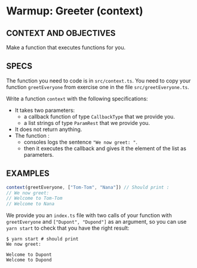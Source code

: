 # Warmup: Greeter (context)

## CONTEXT AND OBJECTIVES

Make a function that executes functions for you.

## SPECS

The function you need to code is in `src/context.ts`. You need to copy your function `greetEveryone` from exercise one in the file `src/greetEveryone.ts`.

Write a function `context` with the following specifications:

- It takes two parameters:
  - a callback function of type `CallbackType` that we provide you.
  - a list strings of type `ParamRest` that we provide you.
- It does not return anything.
- The function :
  - consoles logs the sentence `"We now greet: "`.
  - then it executes the callback and gives it the element of the list as parameters.

## EXAMPLES

```js
context(greetEveryone, ["Tom-Tom", "Nana"]) // Should print :
// We now greet:
// Welcome to Tom-Tom
// Welcome to Nana
```

We provide you an `index.ts` file with two calls of your function with `greetEveryone` and `["Dupont", "Dupond"]` as an argument, so you can use `yarn start` to check that you have the right result:

```shell-session
$ yarn start # should print
We now greet:

Welcome to Dupont
Welcome to Dupond
```
